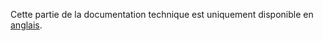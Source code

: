 Cette partie de la documentation technique est uniquement disponible en [anglais](/governance/URI-templates/?lang=en).